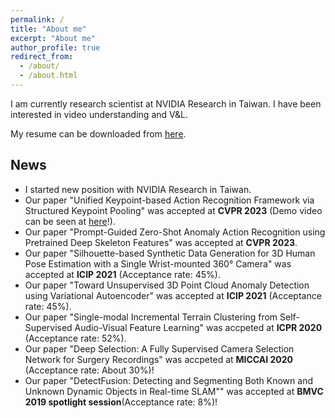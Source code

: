 ```yaml
---
permalink: /
title: "About me"
excerpt: "About me"
author_profile: true
redirect_from: 
  - /about/
  - /about.html
---
```


I am currently research scientist at NVIDIA Research in Taiwan.
I have been interested in video understanding and V&L.

My resume can be downloaded from [here](./resume.pdf).

## News
- I started new position with NVIDIA Research in Taiwan.
- Our paper "Unified Keypoint-based Action Recognition Framework via Structured Keypoint Pooling" was accepted at <b>CVPR 2023</b> (Demo video can be seen at [here](https://x.com/TaikiSEKII/status/1640711588557787137?s=20)!).
- Our paper "Prompt-Guided Zero-Shot Anomaly Action Recognition using Pretrained Deep Skeleton Features" was accepted at <b>CVPR 2023</b>.
- Our paper "Silhouette-based Synthetic Data Generation for 3D Human Pose Estimation with a Single Wrist-mounted 360° Camera" was accepted at <b>ICIP 2021</b> (Acceptance rate: 45%).
- Our paper "Toward Unsupervised 3D Point Cloud Anomaly Detection using Variational Autoencoder" was accepted at <b>ICIP 2021</b>  (Acceptance rate: 45%).
- Our paper "Single-modal Incremental Terrain Clustering from Self-Supervised Audio-Visual Feature Learning" was accpeted at <b>ICPR 2020</b> (Acceptance rate: 52%).
- Our paper "Deep Selection: A Fully Supervised Camera Selection Network for Surgery Recordings" was accpeted at <b>MICCAI 2020</b> (Acceptance rate: About 30%)!
- Our paper "DetectFusion: Detecting and Segmenting Both Known and Unknown Dynamic Objects in Real-time SLAM"" was accepted at <b>BMVC 2019 spotlight session</b>(Acceptance rate: 8%)!
